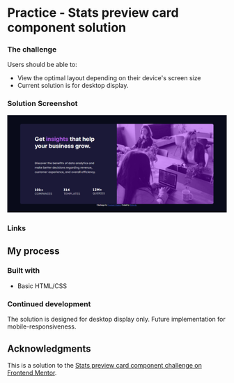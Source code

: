# Practice - Stats preview card component solution

### The challenge

Users should be able to:

- View the optimal layout depending on their device's screen size
- Current solution is for desktop display.

### Solution Screenshot

![](./images/solution-img.png)

### Links

## My process

### Built with

- Basic HTML/CSS

### Continued development

The solution is designed for desktop display only. Future implementation for mobile-responsiveness.

## Acknowledgments

This is a solution to the [Stats preview card component challenge on Frontend Mentor](https://www.frontendmentor.io/challenges/stats-preview-card-component-8JqbgoU62).
